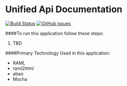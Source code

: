 # Unified Api Documentation
[![Build Status](https://travis-ci.org/oshalygin/UnifiedApiPortal.svg?branch=master)](https://travis-ci.org/oshalygin/UnifiedApiPortal)
[![GitHub issues](https://img.shields.io/github/issues/oshalygin/UnifiedApiPortal.svg "GitHub issues")](https://github.com/oshalygin/UnifiedApiPortal)


####To run this application follow these steps:
1.  TBD


####Primary Technology Used in this application:
* RAML
* raml2html
* abao
* Mocha
